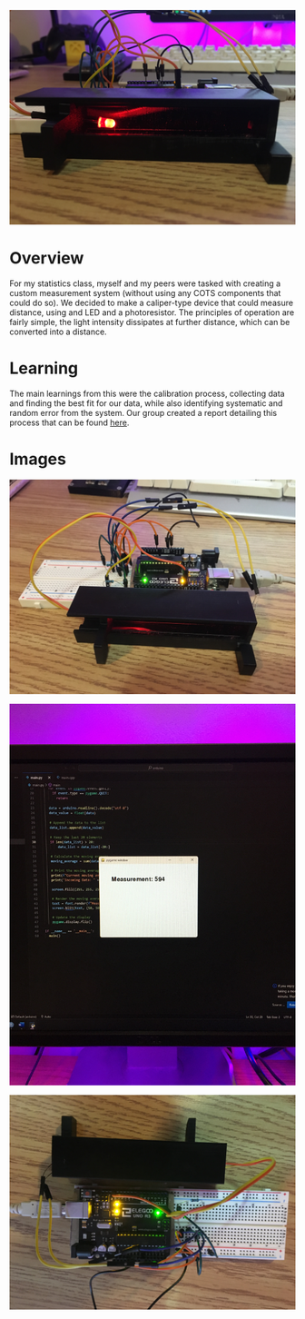 ![](main.png)

# Overview

For my statistics class, myself and my peers were tasked with creating a custom measurement system (without using any COTS components that could do so). We decided to make a caliper-type device that could measure distance, using and LED and a photoresistor. The principles of operation are fairly simple, the light intensity dissipates at further distance, which can be converted into a distance.

# Learning

The main learnings from this were the calibration process, collecting data and finding the best fit for our data, while also identifying systematic and random error from the system. Our group created a report detailing this process that can be found [here](/assets/projects/light-calipers/report.pdf).

# Images

![Images Image](all.png)

![Images Image](measurement.png)

![Images Image](electronics.png)


